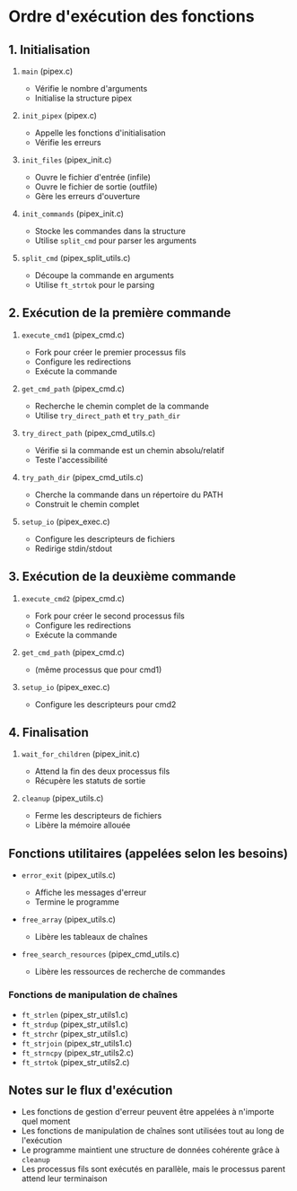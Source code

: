# Ordre d'exécution des fonctions

## 1. Initialisation
1. `main` (pipex.c)
   - Vérifie le nombre d'arguments
   - Initialise la structure pipex

2. `init_pipex` (pipex.c)
   - Appelle les fonctions d'initialisation
   - Vérifie les erreurs

3. `init_files` (pipex_init.c)
   - Ouvre le fichier d'entrée (infile)
   - Ouvre le fichier de sortie (outfile)
   - Gère les erreurs d'ouverture

4. `init_commands` (pipex_init.c)
   - Stocke les commandes dans la structure
   - Utilise `split_cmd` pour parser les arguments

5. `split_cmd` (pipex_split_utils.c)
   - Découpe la commande en arguments
   - Utilise `ft_strtok` pour le parsing

## 2. Exécution de la première commande
1. `execute_cmd1` (pipex_cmd.c)
   - Fork pour créer le premier processus fils
   - Configure les redirections
   - Exécute la commande

2. `get_cmd_path` (pipex_cmd.c)
   - Recherche le chemin complet de la commande
   - Utilise `try_direct_path` et `try_path_dir`

3. `try_direct_path` (pipex_cmd_utils.c)
   - Vérifie si la commande est un chemin absolu/relatif
   - Teste l'accessibilité

4. `try_path_dir` (pipex_cmd_utils.c)
   - Cherche la commande dans un répertoire du PATH
   - Construit le chemin complet

5. `setup_io` (pipex_exec.c)
   - Configure les descripteurs de fichiers
   - Redirige stdin/stdout

## 3. Exécution de la deuxième commande
1. `execute_cmd2` (pipex_cmd.c)
   - Fork pour créer le second processus fils
   - Configure les redirections
   - Exécute la commande

2. `get_cmd_path` (pipex_cmd.c)
   - (même processus que pour cmd1)

3. `setup_io` (pipex_exec.c)
   - Configure les descripteurs pour cmd2

## 4. Finalisation
1. `wait_for_children` (pipex_init.c)
   - Attend la fin des deux processus fils
   - Récupère les statuts de sortie

2. `cleanup` (pipex_utils.c)
   - Ferme les descripteurs de fichiers
   - Libère la mémoire allouée

## Fonctions utilitaires (appelées selon les besoins)
- `error_exit` (pipex_utils.c)
  - Affiche les messages d'erreur
  - Termine le programme

- `free_array` (pipex_utils.c)
  - Libère les tableaux de chaînes

- `free_search_resources` (pipex_cmd_utils.c)
  - Libère les ressources de recherche de commandes

### Fonctions de manipulation de chaînes
- `ft_strlen` (pipex_str_utils1.c)
- `ft_strdup` (pipex_str_utils1.c)
- `ft_strchr` (pipex_str_utils1.c)
- `ft_strjoin` (pipex_str_utils1.c)
- `ft_strncpy` (pipex_str_utils2.c)
- `ft_strtok` (pipex_str_utils2.c)

## Notes sur le flux d'exécution
- Les fonctions de gestion d'erreur peuvent être appelées à n'importe quel moment
- Les fonctions de manipulation de chaînes sont utilisées tout au long de l'exécution
- Le programme maintient une structure de données cohérente grâce à `cleanup`
- Les processus fils sont exécutés en parallèle, mais le processus parent attend leur terminaison
